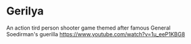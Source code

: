 # Gerilya
An action tird person shooter game themed after famous General Soedirman's guerilla
https://www.youtube.com/watch?v=1u_eeP1KBG8
